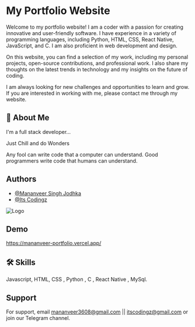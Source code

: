 
# My Portfolio Website

Welcome to my portfolio website! I am a coder with a passion for creating innovative and user-friendly software. I have experience in a variety of programming languages, including Python, HTML, CSS, React Native, JavaScript, and C. I am also proficient in web development and design.

On this website, you can find a selection of my work, including my personal projects, open-source contributions, and professional work. I also share my thoughts on the latest trends in technology and my insights on the future of coding.

I am always looking for new challenges and opportunities to learn and grow. If you are interested in working with me, please contact me through my website.


## 🚀 About Me
I'm a full stack developer...

Just Chill and do Wonders

Any fool can write code that a computer can understand. Good programmers write code that humans can understand.
## Authors

- [@Mananveer Singh Jodhka](https://github.com/manan17890)
- [@Its Codingz](https://github.com/its-codingz)


![Logo](https://itscodingz.carrd.co/assets/images/image01.jpg?v=19edf2a3)


## Demo

https://mananveer-portfolio.vercel.app/


## 🛠 Skills
Javascript, HTML, CSS , Python , C , React Native , MySql.


## Support

For support, email mananveer3608@gmail.com || itscodingz@gmail.com or join our Telegram channel.

